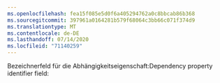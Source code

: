 ```yaml
---
ms.openlocfilehash: fea15f085e5d0f6a405294762a0c8bbcab86b368
ms.sourcegitcommit: 397961a0164281b579f68064c3bb66c071f374d9
ms.translationtype: MT
ms.contentlocale: de-DE
ms.lasthandoff: 07/14/2020
ms.locfileid: "71140259"
---
```

<span data-ttu-id="43488-101">Bezeichnerfeld für die Abhängigkeitseigenschaft:</span><span class="sxs-lookup"><span data-stu-id="43488-101">Dependency property identifier field:</span></span>